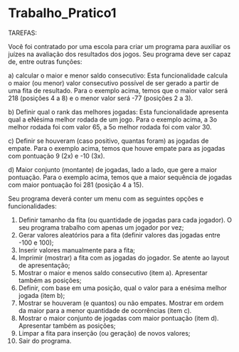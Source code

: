# Trabalho_Pratico1
TAREFAS:

Você foi contratado por uma escola para criar um programa para auxiliar os juízes na avaliação dos resultados dos jogos. Seu programa deve ser capaz de, entre outras funções:

a) calcular o maior e menor saldo consecutivo: Esta funcionalidade calcula o maior (ou menor) valor consecutivo possível de ser gerado a partir de uma fita de resultado. Para o exemplo acima, temos que o maior valor será 218 (posições 4 a 8) e o menor valor será -77 (posições 2 a 3).

b) Definir qual o rank das melhores jogadas: Esta funcionalidade apresenta qual a eNésima melhor rodada de um jogo. Para o exemplo acima, a 3o melhor rodada foi com valor 65, a 5o melhor rodada foi com valor 30.

c) Definir se houveram (caso positivo, quantas foram) as jogadas de empate. Para o exemplo acima, temos que houve empate para as jogadas com pontuação 9 (2x) e -10 (3x).

d) Maior conjunto (montante) de jogadas, lado a lado, que gere a maior pontuação. Para o exemplo acima, temos que a maior sequência de jogadas com maior pontuação foi 281 (posição 4 a 15).

Seu programa deverá conter um menu com as seguintes opções e funcionalidades:
1. Definir tamanho da fita (ou quantidade de jogadas para cada jogador). O seu programa trabalho com apenas um jogador por vez;
2. Gerar valores aleatórios para a fita (definir valores das jogadas entre -100 e 100);
3. Inserir valores manualmente para a fita;
4. Imprimir (mostrar) a fita com as jogadas do jogador. Se atente ao layout de apresentação;
5. Mostrar o maior e menos saldo consecutivo (item a). Apresentar também as posições;
6. Definir, com base em uma posição, qual o valor para a enésima melhor jogada (item b);
7. Mostrar se houveram (e quantos) ou não empates. Mostrar em ordem da maior para a menor quantidade de ocorrências (item c).
8. Mostrar o maior conjunto de jogadas com maior pontuação (item d). Apresentar também as posições;
9. Limpar a fita para inserção (ou geração) de novos valores;
0. Sair do programa.
